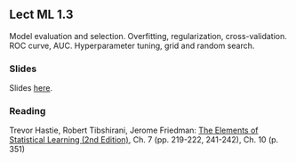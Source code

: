 
## Lect ML 1.3

Model evaluation and selection. Overfitting, regularization, cross-validation. ROC curve, AUC.
Hyperparameter tuning, grid and random search. 


### Slides

Slides [here](https://docs.google.com/presentation/d/1CaFlajMiVAEw-sa-oEKAOWWj24TdLzhawPFktb0s2Ao).


### Reading

Trevor Hastie, Robert Tibshirani, Jerome Friedman: [The Elements of Statistical Learning (2nd Edition)](http://statweb.stanford.edu/~tibs/ElemStatLearn/printings/ESLII_print10.pdf), Ch. 7 (pp. 219-222, 241-242), Ch. 10 (p. 351)



